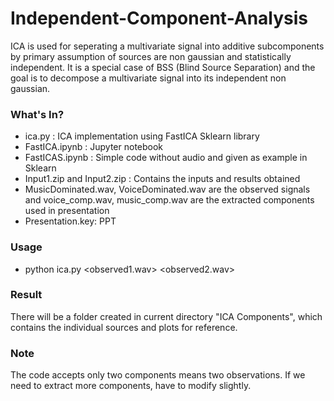 # Independent-Component-Analysis

ICA is used for seperating a multivariate signal into additive subcomponents by primary assumption of sources are non gaussian and statistically independent.
It is a special case of BSS (Blind Source Separation) and the goal is to decompose a multivariate signal into its independent non gaussian.

### What's In?
- ica.py : ICA implementation using FastICA Sklearn library
- FastICA.ipynb : Jupyter notebook
- FastICAS.ipynb : Simple code without audio and given as example in Sklearn
- Input1.zip and Input2.zip : Contains the inputs and results obtained
- MusicDominated.wav, VoiceDominated.wav are the observed signals and voice_comp.wav, music_comp.wav are the extracted components used in presentation
- Presentation.key: PPT

### Usage
- python ica.py <observed1.wav> <observed2.wav>

### Result
There will be a folder created in current directory "ICA Components", which contains the individual sources and plots for reference.

### Note
The code accepts only two components means two observations. If we need to extract more components, have to modify slightly.
